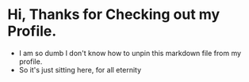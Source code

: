 # Hi, Thanks for Checking out my Profile.
 - I am so dumb I don't know how to unpin this markdown file from my profile.
 - So it's just sitting here, for all eternity
